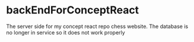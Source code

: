 # backEndForConceptReact
The server side for my concept react repo chess website.
The database is no longer in service so it does not work properly
